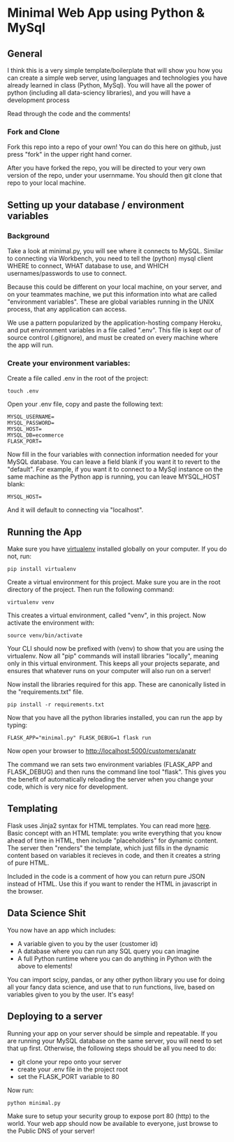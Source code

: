 # Minimal Web App using Python & MySql

## General

I think this is a very simple template/boilerplate that will show you how you can create a simple web server, using languages and technologies you have already learned in class (Python, MySql). You will have all the power of python (including all data-sciency libraries), and you will have a development process

Read through the code and the comments!

### Fork and Clone

Fork this repo into a repo of your own! You can do this here on github, just press "fork" in the upper right hand corner.

After you have forked the repo, you will be directed to your very own version of the repo, under your usernmame. You should then git clone that repo to your local machine.

## Setting up your database / environment variables

### Background
Take a look at minimal.py, you will see where it connects to MySQL. Similar to connecting via Workbench, you need to tell the (python) mysql client WHERE to connect, WHAT database to use, and WHICH usernames/passwords to use to connect.

Because this could be different on your local machine, on your server, and on your teammates machine, we put this information into what are called "environment variables". These are global variables running in the UNIX process, that any application can access.

We use a pattern popularized by the application-hosting company Heroku, and put environment variables in a file called ".env". This file is kept our of source control (.gitignore), and must be created on every machine where the app will run.

### Create your environment variables:

Create a file called .env in the root of the project:

```
touch .env
```

Open your .env file, copy and paste the following text:

```
MYSQL_USERNAME=
MYSQL_PASSWORD=
MYSQL_HOST=
MYSQL_DB=ecommerce
FLASK_PORT=
```

Now fill in the four variables with connection information needed for your MySQL database. You can leave a field blank if you want it to revert to the "default". For example, if you want it to connect to a MySql instance on the same machine as the Python app is running, you can leave MYSQL_HOST blank:

```
MYSQL_HOST=
```

And it will default to connecting via "localhost".


## Running the App

Make sure you have [virtualenv](http://docs.python-guide.org/en/latest/dev/virtualenvs/) installed globally on your computer. If you do not, run:

```
pip install virtualenv
```

Create a virtual environment for this project. Make sure you are in the root directory of the project. Then run the following command:

```
virtualenv venv
```

This creates a virtual environment, called "venv", in this project. Now activate the environment with:

```
source venv/bin/activate
```

Your CLI should now be prefixed with (venv) to show that you are using the virtualenv. Now all "pip" commands will install libraries "locally", meaning only in this virtual environment. This keeps all your projects separate, and ensures that whatever runs on your computer will also run on a server!

Now install the libraries required for this app. These are canonically listed in the "requirements.txt" file.

```
pip install -r requirements.txt
```

Now that you have all the python libraries installed, you can run the app by typing:

```
FLASK_APP="minimal.py" FLASK_DEBUG=1 flask run
```

Now open your browser to [http://localhost:5000/customers/anatr](http://localhost:5000/customers/anatr)

The command we ran sets two environment variables (FLASK_APP and FLASK_DEBUG) and then runs the command line tool "flask". This gives you the benefit of automatically reloading the server when you change your code, which is very nice for development.



## Templating

Flask uses Jinja2 syntax for HTML templates. You can read more [here](http://flask.pocoo.org/docs/0.11/tutorial/templates/). Basic concept with an HTML template: you write everything that you know ahead of time in HTML, then include "placeholders" for dynamic content. The server then "renders" the template, which just fills in the dynamic content based on variables it recieves in code, and then it creates a string of pure HTML.

Included in the code is a comment of how you can return pure JSON instead of HTML. Use this if you want to render the HTML in javascript in the browser.

## Data Science Shit

You now have an app which includes:

* A variable given to you by the user (customer id)
* A database where you can run any SQL query you can imagine
* A full Python runtime where you can do anything in Python with the above to elements!

You can import scipy, pandas, or any other python library you use for doing all your fancy data science, and use that to run functions, live, based on variables given to you by the user. It's easy!


## Deploying to a server

Running your app on your server should be simple and repeatable. If you are running your MySQL database on the same server, you will need to set that up first. Otherwise, the following steps should be all you need to do:

* git clone your repo onto your server
* create your .env file in the project root
* set the FLASK_PORT variable to 80

Now run:

```
python minimal.py
```

Make sure to setup your security group to expose port 80 (http) to the world. Your web app should now be available to everyone, just browse to the Public DNS of your server!
